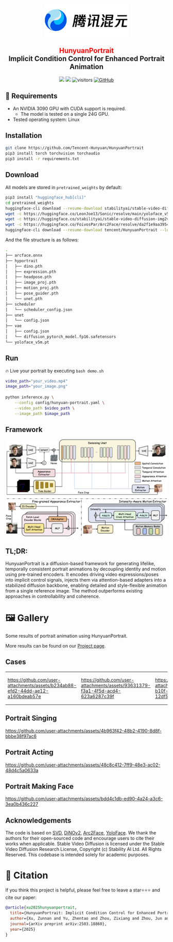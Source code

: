 <p align="center">
  <img src="assets/pics/logo.png"  height=100>
</p>

<div align="center">
<h2><font color="red"> HunyuanPortrait </font></center> <br> <center>Implicit Condition Control for Enhanced Portrait Animation</h2>

<a href='https://arxiv.org/abs/2503.18860'><img src='https://img.shields.io/badge/ArXiv-2503.18860-red'></a> 
<a href='https://kkakkkka.github.io/HunyuanPortrait/'><img src='https://img.shields.io/badge/Project-Page-Green'></a>  ![visitors](https://visitor-badge.laobi.icu/badge?page_id=Tencent-Hunyuan.HunyuanPortrait&left_color=green&right_color=red)  [![GitHub](https://img.shields.io/github/stars/Tencent-Hunyuan/HunyuanPortrait?style=social)](https://github.com/Tencent-Hunyuan/HunyuanPortrait) 
</div>

## 📜 Requirements
* An NVIDIA 3090 GPU with CUDA support is required. 
  * The model is tested on a single 24G GPU.
* Tested operating system: Linux

## Installation

```bash
git clone https://github.com/Tencent-Hunyuan/HunyuanPortrait
pip3 install torch torchvision torchaudio
pip3 install -r requirements.txt
```

## Download

All models are stored in `pretrained_weights` by default:
```bash
pip3 install "huggingface_hub[cli]"
cd pretrained_weights
huggingface-cli download --resume-download stabilityai/stable-video-diffusion-img2vid-xt --local-dir . --include "*.json"
wget -c https://huggingface.co/LeonJoe13/Sonic/resolve/main/yoloface_v5m.pt
wget -c https://huggingface.co/stabilityai/stable-video-diffusion-img2vid-xt/resolve/main/vae/diffusion_pytorch_model.fp16.safetensors -P vae
wget -c https://huggingface.co/FoivosPar/Arc2Face/resolve/da2f1e9aa3954dad093213acfc9ae75a68da6ffd/arcface.onnx
huggingface-cli download --resume-download tencent/HunyuanPortrait --local-dir hyportrait
```

And the file structure is as follows:
```bash
.
├── arcface.onnx
├── hyportrait
│   ├── dino.pth
│   ├── expression.pth
│   ├── headpose.pth
│   ├── image_proj.pth
│   ├── motion_proj.pth
│   ├── pose_guider.pth
│   └── unet.pth
├── scheduler
│   └── scheduler_config.json
├── unet
│   └── config.json
├── vae
│   ├── config.json
│   └── diffusion_pytorch_model.fp16.safetensors
└── yoloface_v5m.pt
```

## Run

🔥 Live your portrait by executing `bash demo.sh`

```bash
video_path="your_video.mp4"
image_path="your_image.png"

python inference.py \
    --config config/hunyuan-portrait.yaml \
    --video_path $video_path \
    --image_path $image_path
```

## Framework 
<img src="assets/pics/pipeline.png">

## TL;DR:
HunyuanPortrait is a diffusion-based framework for generating lifelike, temporally consistent portrait animations by decoupling identity and motion using pre-trained encoders. It encodes driving video expressions/poses into implicit control signals, injects them via attention-based adapters into a stabilized diffusion backbone, enabling detailed and style-flexible animation from a single reference image. The method outperforms existing approaches in controllability and coherence.

# 🖼 Gallery

Some results of portrait animation using HunyuanPortrait.

More results can be found on our [Project page](https://kkakkkka.github.io/HunyuanPortrait/).

## Cases

<table>
<tr>
<td width="25%">
  
https://github.com/user-attachments/assets/b234ab88-efd2-44dd-ae12-a160bdeab57e

</td>
<td width="25%">

https://github.com/user-attachments/assets/93631379-f3a1-4f5d-acd4-623a6287c39f

</td>
<td width="25%">

https://github.com/user-attachments/assets/95142e1c-b10f-4b88-9295-12df5090cc54

</td>
<td width="25%">

https://github.com/user-attachments/assets/bea095c7-9668-4cfd-a22d-36bf3689cd8a

</td>
</tr>
</table>

## Portrait Singing

https://github.com/user-attachments/assets/4b963f42-48b2-4190-8d8f-bbbe38f97ac6

## Portrait Acting

https://github.com/user-attachments/assets/48c8c412-7ff9-48e3-ac02-48d4c5a0633a

## Portrait Making Face

https://github.com/user-attachments/assets/bdd4c1db-ed90-4a24-a3c6-3ea0b436c227

## Acknowledgements

The code is based on [SVD](https://github.com/Stability-AI/generative-models), [DiNOv2](https://github.com/facebookresearch/dinov2), [Arc2Face](https://github.com/foivospar/Arc2Face), [YoloFace](https://github.com/deepcam-cn/yolov5-face). We thank the authors for their open-sourced code and encourage users to cite their works when applicable.
Stable Video Diffusion is licensed under the Stable Video Diffusion Research License, Copyright (c) Stability AI Ltd. All Rights Reserved.
This codebase is intended solely for academic purposes.

# 🎼 Citation 
If you think this project is helpful, please feel free to leave a star⭐️⭐️⭐️ and cite our paper:
```bibtex
@article{xu2025hunyuanportrait,
  title={HunyuanPortrait: Implicit Condition Control for Enhanced Portrait Animation},
  author={Xu, Zunnan and Yu, Zhentao and Zhou, Zixiang and Zhou, Jun and Jin, Xiaoyu and Hong, Fa-Ting and Ji, Xiaozhong and Zhu, Junwei and Cai, Chengfei and Tang, Shiyu and Lin, Qin and Li, Xiu and Lu, Qinglin},
  journal={arXiv preprint arXiv:2503.18860},
  year={2025}
}
``` 
